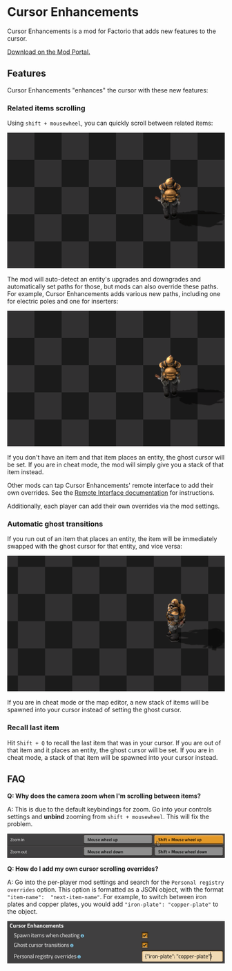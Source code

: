 # Cursor Enhancements

Cursor Enhancements is a mod for Factorio that adds new features to the cursor.

[Download on the Mod Portal.](https://mods.factorio.com/mod/CursorEnhancements)

## Features

Cursor Enhancements "enhances" the cursor with these new features:

### Related items scrolling

Using `shift + mousewheel`, you can quickly scroll between related items:

![](./resources/cursor-scrolling.gif)

The mod will auto-detect an entity's upgrades and downgrades and automatically set paths for those, but mods can also override these paths. For example, Cursor Enhancements adds various new paths, including one for electric poles and one for inserters:

![](./resources/cursor-scrolling-2.gif)

If you don't have an item and that item places an entity, the ghost cursor will be set. If you are in cheat mode, the mod will simply give you a stack of that item instead.

Other mods can tap Cursor Enhancements' remote interface to add their own overrides. See the [Remote Interface documentation](https://github.com/raiguard/Factorio-CursorEnhancements/wiki/Remote-Interface-Documentation) for instructions.

Additionally, each player can add their own overrides via the mod settings.

### Automatic ghost transitions

If you run out of an item that places an entity, the item will be immediately swapped with the ghost cursor for that entity, and vice versa:

![](resources/ghost-transitions.gif)

If you are in cheat mode or the map editor, a new stack of items will be spawned into your cursor instead of setting the ghost cursor.

### Recall last item

Hit `Shift + Q` to recall the last item that was in your cursor. If you are out of that item and it places an entity, the ghost cursor will be set. If you are in cheat mode, a stack of that item will be spawned into your cursor instead.

## FAQ

**Q: Why does the camera zoom when I'm scrolling between items?**

A: This is due to the default keybindings for zoom. Go into your controls settings and **unbind** zooming from `shift + mousewheel`. This will fix the problem.

![](./resources/controls.png)

**Q: How do I add my own cursor scrolling overrides?**

A: Go into the per-player mod settings and search for the `Personal registry overrides` option. This option is formatted as a JSON object, with the format `"item-name":  "next-item-name"`. For example, to switch between iron plates and copper plates, you would add `"iron-plate": "copper-plate"` to the object.

![](./resources/personal-registry.png)
